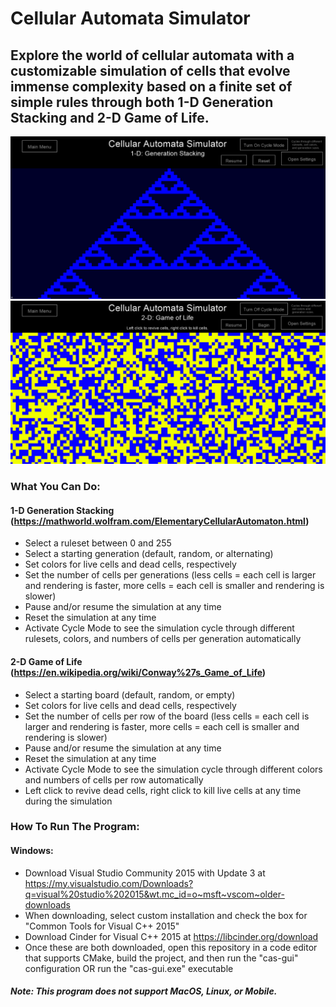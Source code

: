 # Cellular Automata Simulator
## Explore the world of cellular automata with a customizable simulation of cells that evolve immense complexity based on a finite set of simple rules through both 1-D Generation Stacking and 2-D Game of Life.

![1d](images/1d.png)
![2d](images/2d.PNG)

### What You Can Do:

#### 1-D Generation Stacking (https://mathworld.wolfram.com/ElementaryCellularAutomaton.html)
- Select a ruleset between 0 and 255
- Select a starting generation (default, random, or alternating)
- Set colors for live cells and dead cells, respectively
- Set the number of cells per generations (less cells = each cell is larger and rendering is faster, more cells = each cell is smaller and rendering is slower)
- Pause and/or resume the simulation at any time
- Reset the simulation at any time
- Activate Cycle Mode to see the simulation cycle through different rulesets, colors, and numbers of cells per generation automatically

#### 2-D Game of Life (https://en.wikipedia.org/wiki/Conway%27s_Game_of_Life)
- Select a starting board (default, random, or empty)
- Set colors for live cells and dead cells, respectively
- Set the number of cells per row of the board (less cells = each cell is larger and rendering is faster, more cells = each cell is smaller and rendering is slower)
- Pause and/or resume the simulation at any time
- Reset the simulation at any time
- Activate Cycle Mode to see the simulation cycle through different colors and numbers of cells per row automatically
- Left click to revive dead cells, right click to kill live cells at any time during the simulation

### How To Run The Program:

#### Windows:
- Download Visual Studio Community 2015 with Update 3 at https://my.visualstudio.com/Downloads?q=visual%20studio%202015&wt.mc_id=o~msft~vscom~older-downloads
- When downloading, select custom installation and check the box for "Common Tools for Visual C++ 2015"
- Download Cinder for Visual C++ 2015 at https://libcinder.org/download
- Once these are both downloaded, open this repository in a code editor that supports CMake, build the project, and then run the "cas-gui" configuration OR run the "cas-gui.exe" executable

##### Note: This program does not support MacOS, Linux, or Mobile.
